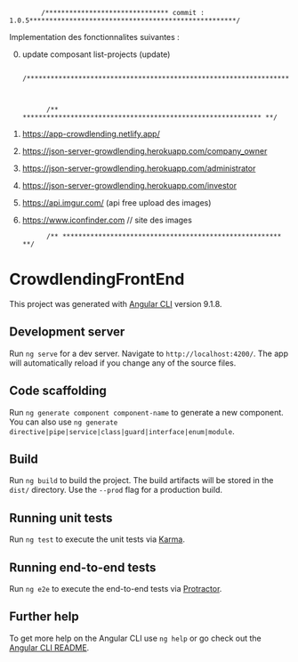             /******************************* commit : 1.0.5****************************************************/

Implementation des fonctionnalites suivantes :

0. update composant list-projects  (update)








             /***********************************************************************************************/



             /** ************************************************************ **/

0. https://app-crowdlending.netlify.app/

1. https://json-server-growdlending.herokuapp.com/company_owner

2. https://json-server-growdlending.herokuapp.com/administrator

4. https://json-server-growdlending.herokuapp.com/investor

5. https://api.imgur.com/   (api free upload des images)

6. https://www.iconfinder.com  // site des images 





             /** ******************************************************* **/

# CrowdlendingFrontEnd

This project was generated with [Angular CLI](https://github.com/angular/angular-cli) version 9.1.8.

## Development server

Run `ng serve` for a dev server. Navigate to `http://localhost:4200/`. The app will automatically reload if you change any of the source files.

## Code scaffolding

Run `ng generate component component-name` to generate a new component. You can also use `ng generate directive|pipe|service|class|guard|interface|enum|module`.

## Build

Run `ng build` to build the project. The build artifacts will be stored in the `dist/` directory. Use the `--prod` flag for a production build.

## Running unit tests

Run `ng test` to execute the unit tests via [Karma](https://karma-runner.github.io).

## Running end-to-end tests

Run `ng e2e` to execute the end-to-end tests via [Protractor](http://www.protractortest.org/).

## Further help

To get more help on the Angular CLI use `ng help` or go check out the [Angular CLI README](https://github.com/angular/angular-cli/blob/master/README.md).



